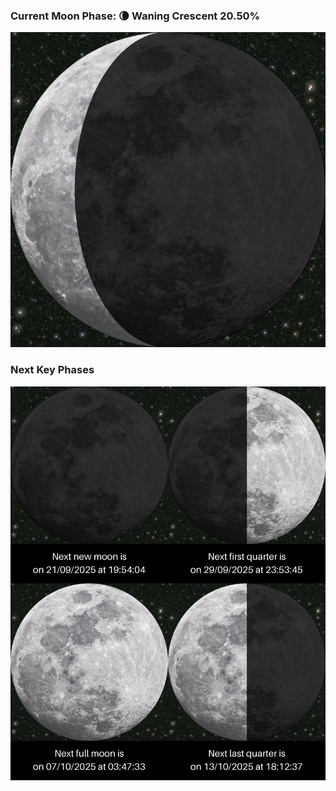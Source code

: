 ### Current Moon Phase: 🌘 Waning Crescent 20.50%
![Moon Phase](moonphase.png)
### Next Key Phases
![Gallery](gallery.png)